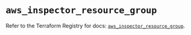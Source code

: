 # `aws_inspector_resource_group`

Refer to the Terraform Registry for docs: [`aws_inspector_resource_group`](https://registry.terraform.io/providers/hashicorp/aws/6.4.0/docs/resources/inspector_resource_group).
